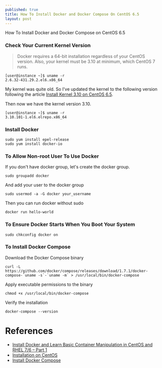 ```yaml
---
published: true
title: How To Install Docker and Docker Compose On CentOS 6.5
layout: post
---
```

How To Install Docker and Docker Compose on CentOS 6.5

### Check Your Current Kernel Version
> Docker requires a 64-bit installation regardless of your CentOS version. Also, your kernel must be 3.10 at minimum, which CentOS 7 runs.

```
[user@instance ~]$ uname -r
2.6.32-431.29.2.el6.x86_64
```

My kernel was quite old. So I've updated the kernel to the following version following the article [Install Kernel 3.10 on CentOS 6.5](http://bicofino.io/2014/10/25/install-kernel-3-dot-10-on-centos-6-dot-5/).

Then now we have the kernel version 3.10.

```
[user@instance ~]$ uname -r
3.10.101-1.el6.elrepo.x86_64
```

### Install Docker

```
sudo yum install epel-release
sudo yum install docker-io
```

### To Allow Non-root User To Use Docker

If you don't have docker group, let's create the docker group.

```
sudo groupadd docker
```

And add your user to the docker group

```
sudo usermod -a -G docker your_username
```

Then you can run docker without sudo

```
docker run hello-world
```

### To Ensure Docker Starts When You Boot Your System

```
sudo chkconfig docker on
```

### To Install Docker Compose

Download the Docker Compose binary

```
curl -L https://github.com/docker/compose/releases/download/1.7.1/docker-compose-`uname -s`-`uname -m` > /usr/local/bin/docker-compose
```

Apply executable permissions to the binary

```
chmod +x /usr/local/bin/docker-compose
```

Verify the installation

```
docker-compose --version
```

# References
- [Install Docker and Learn Basic Container Manipulation in CentOS and RHEL 7/6 – Part 1](http://www.tecmint.com/install-docker-and-learn-containers-in-centos-rhel-7-6/)
- [Installation on CentOS](https://docs.docker.com/engine/installation/linux/centos/)
- [Install Docker Compose](https://docs.docker.com/compose/install/)